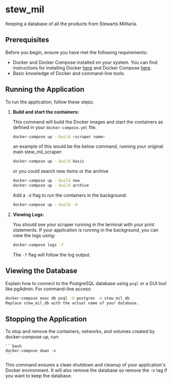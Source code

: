 # stew_mil
Keeping a database of all the products from Stewarts Militaria.

## Prerequisites

Before you begin, ensure you have met the following requirements:

- Docker and Docker Compose installed on your system. You can find instructions for installing Docker [here](https://docs.docker.com/get-docker/) and Docker Compose [here](https://docs.docker.com/compose/install/).
- Basic knowledge of Docker and command-line tools.


## Running the Application

To run the application, follow these steps:

1. **Build and start the containers:**

   This command will build the Docker images and start the containers as defined in your `docker-compose.yml` file.

    ```bash
    docker-compose up --build <scraper name>
    ```
    an example of this would be the below command, running your original main stew_mil_scraper:
    ```bash
    docker-compose up --build basic
    ```
    or you could search new items or the archive
    ```bash
    docker-compose up --build new
    docker-compose up --build archive
    ```

   Add a `-d` flag to run the containers in the background:

    ```bash
    docker-compose up --build -d
    ```

3. **Viewing Logs:**

   You should see your scraper running in the terminal with your print statements.
   If your application is running in the background, you can view the logs using:

    ```bash
    docker-compose logs -f
    ```

   The `-f` flag will follow the log output.

## Viewing the Database

Explain how to connect to the PostgreSQL database using `psql` or a GUI tool like pgAdmin. For command-line access:

```bash
docker-compose exec db psql -U postgres -d stew_mil_db
Replace stew_mil_db with the actual name of your database.
```

## Stopping the Application
To stop and remove the containers, networks, and volumes created by docker-compose up, run:
    
    ```bash
    docker-compose down -v
    ```
This command ensures a clean shutdown and cleanup of your application's Docker environment. It will also remove the database so remove the -v tag if you want to keep the database.
